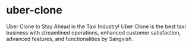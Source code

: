 # uber-clone
Uber Clone to Stay Ahead in the Taxi Industry! Uber Clone is the best taxi business with streamlined operations, enhanced customer satisfaction, advanced features, and functionalities by Sangvish.  
